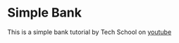 # Simple Bank

This is a simple bank tutorial by Tech School on [youtube](https://www.youtube.com/playlist?list=PLy_6D98if3ULEtXtNSY_2qN21VCKgoQAE)
